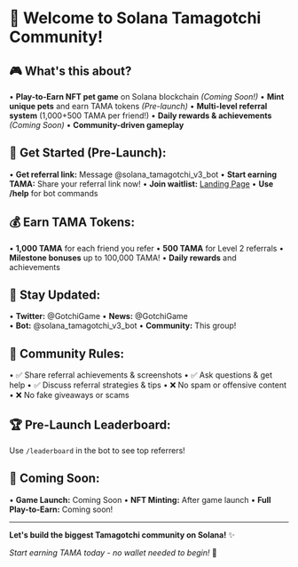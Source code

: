 # 🐾 Welcome to Solana Tamagotchi Community!

## 🎮 **What's this about?**
• **Play-to-Earn NFT pet game** on Solana blockchain *(Coming Soon!)*
• **Mint unique pets** and earn TAMA tokens *(Pre-launch)*
• **Multi-level referral system** (1,000+500 TAMA per friend!)
• **Daily rewards & achievements** *(Coming Soon)*
• **Community-driven gameplay**

## 🚀 **Get Started (Pre-Launch):**
• **Get referral link:** Message @solana_tamagotchi_v3_bot
• **Start earning TAMA:** Share your referral link now!
• **Join waitlist:** [Landing Page](https://tr1h.github.io/solana-tamagotchi/)
• **Use /help** for bot commands

## 💰 **Earn TAMA Tokens:**
• **1,000 TAMA** for each friend you refer
• **500 TAMA** for Level 2 referrals
• **Milestone bonuses** up to 100,000 TAMA!
• **Daily rewards** and achievements

## 📢 **Stay Updated:**
• **Twitter:** @GotchiGame
• **News:** @GotchiGame  
• **Bot:** @solana_tamagotchi_v3_bot
• **Community:** This group!

## 🎯 **Community Rules:**
• ✅ Share referral achievements & screenshots
• ✅ Ask questions & get help
• ✅ Discuss referral strategies & tips
• ❌ No spam or offensive content
• ❌ No fake giveaways or scams

## 🏆 **Pre-Launch Leaderboard:**
Use `/leaderboard` in the bot to see top referrers!

## 🚀 **Coming Soon:**
• **Game Launch:** Coming Soon
• **NFT Minting:** After game launch
• **Full Play-to-Earn:** Coming soon!

---

**Let's build the biggest Tamagotchi community on Solana!** ✨

*Start earning TAMA today - no wallet needed to begin!* 🚀
